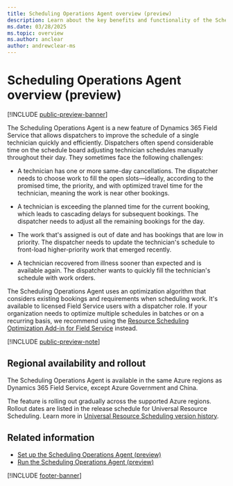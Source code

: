 ```yaml
---
title: Scheduling Operations Agent overview (preview)
description: Learn about the key benefits and functionality of the Scheduling Operations Agent for Dynamics 365 Field Service.
ms.date: 03/28/2025
ms.topic: overview
ms.author: anclear
author: andrewclear-ms
---
```


# Scheduling Operations Agent overview (preview)

[!INCLUDE [public-preview-banner](../includes/public-preview-banner.md)]

The Scheduling Operations Agent is a new feature of Dynamics 365 Field Service that allows dispatchers to improve the schedule of a single technician quickly and efficiently. Dispatchers often spend considerable time on the schedule board adjusting technician schedules manually throughout their day. They sometimes face the following challenges:

- A technician has one or more same-day cancellations. The dispatcher needs to choose work to fill the open slots&mdash;ideally, according to the promised time, the priority, and with optimized travel time for the technician,  meaning the work is near other bookings.

- A technician is exceeding the planned time for the current booking, which leads to cascading delays for subsequent bookings. The dispatcher needs to adjust all the remaining bookings for the day.

- The work that's assigned is out of date and has bookings that are low in priority. The dispatcher needs to update the technician's schedule to front-load higher-priority work that emerged recently.

- A technician recovered from illness sooner than expected and is available again. The dispatcher wants to quickly fill the technician's schedule with work orders.

The Scheduling Operations Agent uses an optimization algorithm that considers existing bookings and requirements when scheduling work. It's available to licensed Field Service users with a dispatcher role. If your organization needs to optimize multiple schedules in batches or on a recurring basis, we recommend using the [Resource Scheduling Optimization Add-in for Field Service](rso-overview.md) instead.

[!INCLUDE [public-preview-note](../includes/public-preview-note.md)]

## Regional availability and rollout

The Scheduling Operations Agent is available in the same Azure regions as Dynamics 365 Field Service, except Azure Government and China.

The feature is rolling out gradually across the supported Azure regions. Rollout dates are listed in the release schedule for Universal Resource Scheduling. Learn more in [Universal Resource Scheduling version history](field-service-version-history-resource-scheduling.md).

## Related information

- [Set up the Scheduling Operations Agent (preview)](soa-setup.md)
- [Run the Scheduling Operations Agent (preview)](soa-run.md)

[!INCLUDE [footer-banner](../includes/footer-banner.md)]
